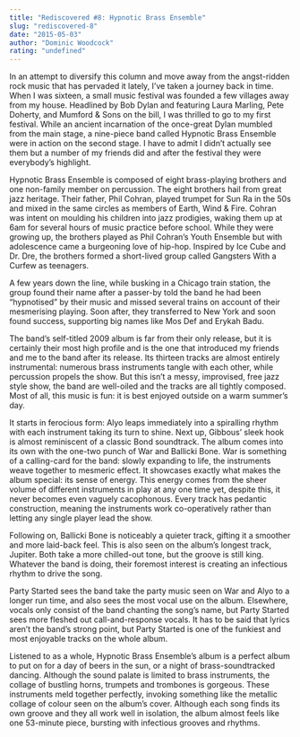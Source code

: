 ```yaml
---
title: "Rediscovered #8: Hypnotic Brass Ensemble"
slug: "rediscovered-8"
date: "2015-05-03"
author: "Dominic Woodcock"
rating: "undefined"
---
```


In an attempt to diversify this column and move away from the angst-ridden rock music that has pervaded it lately, I’ve taken a journey back in time. When I was sixteen, a small music festival was founded a few villages away from my house. Headlined by Bob Dylan and featuring Laura Marling, Pete Doherty, and Mumford & Sons on the bill, I was thrilled to go to my first festival. While an ancient incarnation of the once-great Dylan mumbled from the main stage, a nine-piece band called Hypnotic Brass Ensemble were in action on the second stage. I have to admit I didn’t actually see them but a number of my friends did and after the festival they were everybody’s highlight.

Hypnotic Brass Ensemble is composed of eight brass-playing brothers and one non-family member on percussion. The eight brothers hail from great jazz heritage. Their father, Phil Cohran, played trumpet for Sun Ra in the 50s and mixed in the same circles as members of Earth, Wind & Fire. Cohran was intent on moulding his children into jazz prodigies, waking them up at 6am for several hours of music practice before school. While they were growing up, the brothers played as Phil Cohran’s Youth Ensemble but with adolescence came a burgeoning love of hip-hop. Inspired by Ice Cube and Dr. Dre, the brothers formed a short-lived group called Gangsters With a Curfew as teenagers.

A few years down the line, while busking in a Chicago train station, the group found their name after a passer-by told the band he had been “hypnotised” by their music and missed several trains on account of their mesmerising playing. Soon after, they transferred to New York and soon found success, supporting big names like Mos Def and Erykah Badu.

The band’s self-titled 2009 album is far from their only release, but it is certainly their most high profile and is the one that introduced my friends and me to the band after its release. Its thirteen tracks are almost entirely instrumental: numerous brass instruments tangle with each other, while percussion propels the show. But this isn’t a messy, improvised, free jazz style show, the band are well-oiled and the tracks are all tightly composed. Most of all, this music is fun: it is best enjoyed outside on a warm summer’s day.

It starts in ferocious form: Alyo leaps immediately into a spiralling rhythm with each instrument taking its turn to shine. Next up, Gibbous’ sleek hook is almost reminiscent of a classic Bond soundtrack. The album comes into its own with the one-two punch of War and Ballicki Bone. War is something of a calling-card for the band: slowly expanding to life, the instruments weave together to mesmeric effect. It showcases exactly what makes the album special: its sense of energy. This energy comes from the sheer volume of different instruments in play at any one time yet, despite this, it never becomes even vaguely cacophonous. Every track has pedantic construction, meaning the instruments work co-operatively rather than letting any single player lead the show.

Following on, Ballicki Bone is noticeably a quieter track, gifting it a smoother and more laid-back feel. This is also seen on the album’s longest track, Jupiter. Both take a more chilled-out tone, but the groove is still king. Whatever the band is doing, their foremost interest is creating an infectious rhythm to drive the song.

Party Started sees the band take the party music seen on War and Alyo to a longer run time, and also sees the most vocal use on the album. Elsewhere, vocals only consist of the band chanting the song’s name, but Party Started sees more fleshed out call-and-response vocals. It has to be said that lyrics aren’t the band’s strong point, but Party Started is one of the funkiest and most enjoyable tracks on the whole album.

Listened to as a whole, Hypnotic Brass Ensemble’s album is a perfect album to put on for a day of beers in the sun, or a night of brass-soundtracked dancing. Although the sound palate is limited to brass instruments, the collage of bustling horns, trumpets and trombones is gorgeous. These instruments meld together perfectly, invoking something like the metallic collage of colour seen on the album’s cover. Although each song finds its own groove and they all work well in isolation, the album almost feels like one 53-minute piece, bursting with infectious grooves and rhythms.
